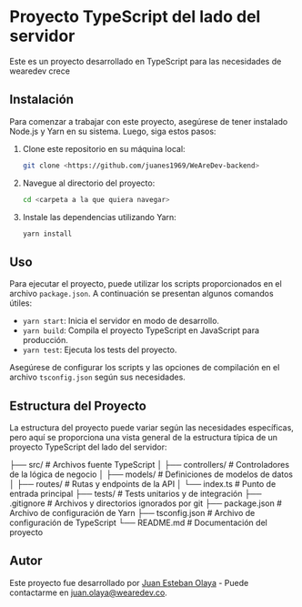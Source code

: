 # Proyecto TypeScript del lado del servidor

Este es un proyecto desarrollado en TypeScript para las necesidades de wearedev crece

## Instalación

Para comenzar a trabajar con este proyecto, asegúrese de tener instalado Node.js y Yarn en su sistema. Luego, siga estos pasos:

1. Clone este repositorio en su máquina local:

    ```bash
    git clone <https://github.com/juanes1969/WeAreDev-backend>
    ```

2. Navegue al directorio del proyecto:

    ```bash
    cd <carpeta a la que quiera navegar>
    ```

3. Instale las dependencias utilizando Yarn:

    ```bash
    yarn install
    ```

## Uso

Para ejecutar el proyecto, puede utilizar los scripts proporcionados en el archivo `package.json`. A continuación se presentan algunos comandos útiles:

- `yarn start`: Inicia el servidor en modo de desarrollo.
- `yarn build`: Compila el proyecto TypeScript en JavaScript para producción.
- `yarn test`: Ejecuta los tests del proyecto.

Asegúrese de configurar los scripts y las opciones de compilación en el archivo `tsconfig.json` según sus necesidades.

## Estructura del Proyecto

La estructura del proyecto puede variar según las necesidades específicas, pero aquí se proporciona una vista general de la estructura típica de un proyecto TypeScript del lado del servidor:

├── src/ # Archivos fuente TypeScript
│ ├── controllers/ # Controladores de la lógica de negocio
│ ├── models/ # Definiciones de modelos de datos
│ ├── routes/ # Rutas y endpoints de la API
│ └── index.ts # Punto de entrada principal
├── tests/ # Tests unitarios y de integración
├── .gitignore # Archivos y directorios ignorados por git
├── package.json # Archivo de configuración de Yarn
├── tsconfig.json # Archivo de configuración de TypeScript
└── README.md # Documentación del proyecto

## Autor

Este proyecto fue desarrollado por [Juan Esteban Olaya](#) - Puede contactarme en [juan.olaya@wearedev.co](juan.olaya@wearedev.co).
